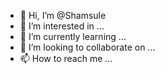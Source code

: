 - 👋 Hi, I’m @Shamsule
- 👀 I’m interested in ...
- 🌱 I’m currently learning ...
- 💞️ I’m looking to collaborate on ...
- 📫 How to reach me ...

<!---
Shamsule/Shamsule is a ✨ special ✨ repository because its `README.md` (this file) appears on your GitHub profile.
You can click the Preview link to take a look at your changes.
--->
